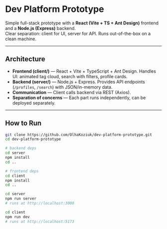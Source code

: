 # Dev Platform Prototype

Simple full-stack prototype with a **React (Vite + TS + Ant Design)** frontend and a **Node.js (Express)** backend.  
Clear separation: client for UI, server for API. Runs out-of-the-box on a clean machine.

---

## Architecture
- **Frontend (client/)** — React + Vite + TypeScript + Ant Design. Handles UI: animated tag cloud, search with filters, profile cards.  
- **Backend (server/)** — Node.js + Express. Provides API endpoints (`/profiles`, `/search`) with JSON/in-memory data.  
- **Communication** — Client calls backend via REST (Axios).  
- **Separation of concerns** — Each part runs independently, can be deployed separately.

---

## How to Run

```bash
git clone https://github.com/OlhaKoziuk/dev-platform-prototype.git
cd dev-platform-prototype

# backend deps
cd server
npm install
cd ..

# frontend deps
cd client
npm install
cd ..

cd server
npm run server
# runs at http://localhost:3000

cd client
npm run dev
# runs at http://localhost:5173